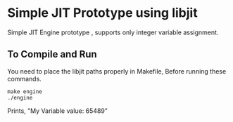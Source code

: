 # Simple JIT Prototype using libjit

Simple JIT Engine prototype , supports only integer variable assignment.

## To Compile and Run

You need to place the libjit paths properly in Makefile, Before running these commands.

```
make engine
./engine
```

Prints, "My Variable value: 65489"

